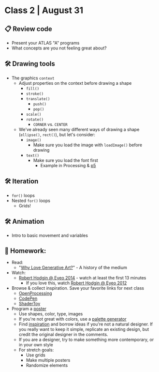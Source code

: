 # Class 2 | August 31

## 📋 Review code

* Present your ATLAS "A" programs
* What concepts are you not feeling great about?

## 🛠️ Drawing tools

* The graphics `context`
  * Adjust properties on the context before drawing a shape
    * `fill()`
    * `stroke()`
    * `translate()`
      * `push()`
      * `pop()`
    * `scale()`
    * `rotate()`
      * `CORNER` vs. `CENTER`
  * We've already seen many different ways of drawing a shape (`ellipse()`, `rect()`), but let's consider:
    * `image()`
      * Make sure you load the image with `loadImage()` before drawing
    * `text()`
      * Make sure you load the font first
        * Example in Processing & [p5](https://editor.p5js.org/cacheflowe/sketches/ZbOawrLPw)

## 🛠️ Iteration

  * `for()` loops
  * Nested `for()` loops
    * Grids!

## 🛠️ Animation

* Intro to basic movement and variables

## 📝 Homework:

* Read:
  * "[Why Love Generative Art?](https://www.artnome.com/news/2018/8/8/why-love-generative-art)" - A history of the medium
* Watch:
  * [Robert Hodgin @ Eyeo 2014](https://vimeo.com/103537259) - watch at least the first 13 minutes
    * If you love this, watch [Robert Hodgin @ Eyeo 2012](https://vimeo.com/45526286)
* Browse & collect inspiration. Save your favorite links for next class
  * [OpenProcessing](https://www.openprocessing.org/)
  * [CodePen](https://codepen.io/search/pens?q=p5js)
  * [ShaderToy](https://www.shadertoy.com/)
* Program a [poster](https://www.instagram.com/tim_rodenbroeker/)
  * Use shapes, color, type, images
  * If you're not great with colors, use a [palette generator](https://coolors.co/palettes)
  * Find [inspiration](https://www.google.com/search?q=bauhaus+poster+design) and borrow ideas if you're not a natural designer. If you really want to keep it simple, replicate an existing design, but credit the original designer in the comments.
  * If you are a designer, try to make something more contemporary, or in your own style
  * For stretch goals:
    * Use grids
    * Make multiple posters
    * Randomize elements
